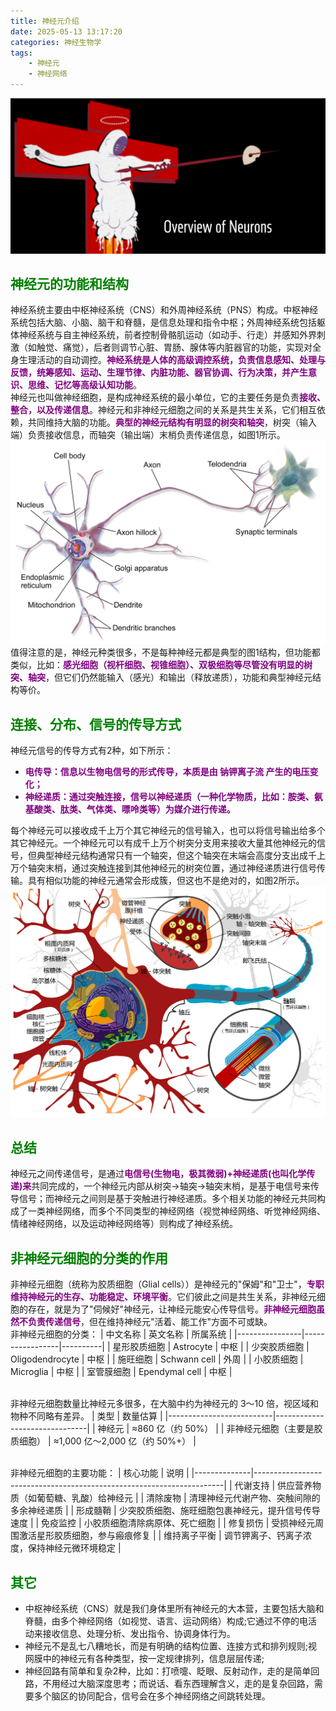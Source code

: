 ```yaml
---
title: 神经元介绍
date: 2025-05-13 13:17:20
categories: 神经生物学
tags: 
    - 神经元
    - 神经网络
---
```

 ![](https://github.com/gaoxianglong/blog/blob/master/imgs/%E6%88%AA%E5%B1%8F2025-05-19%2014.22.11.png?raw=true)
## <span style="color:green">神经元的功能和结构</span>
神经系统主要由中枢神经系统（CNS）和外周神经系统（PNS）构成。中枢神经系统包括大脑、小脑、脑干和脊髓，是信息处理和指令中枢；外周神经系统包括躯体神经系统与自主神经系统，前者控制骨骼肌运动（如动手、行走）并感知外界刺激（如触觉、痛觉），后者则调节心脏、胃肠、腺体等内脏器官的功能，实现对全身生理活动的自动调控。<span style="color:purple">**神经系统是人体的高级调控系统，负责信息感知、处理与反馈，统筹感知、运动、生理节律、内脏功能、器官协调、行为决策，并产生意识、思维、记忆等高级认知功能**</span>。 <br >
神经元也叫做神经细胞，是构成神经系统的最小单位，它的主要任务是负责<span style="color:purple">**接收、整合，以及传递信息**</span>。神经元和非神经元细胞之间的关系是共生关系，它们相互依赖，共同维持大脑的功能。<span style="color:purple">**典型的神经元结构有明显的树突和轴突**</span>，树突（输入端）负责接收信息，而轴突（输出端）末梢负责传递信息，如图1所示。
![图1-典型的神经元结构](https://github.com/gaoxianglong/blog/blob/master/imgs/Neuron.png?raw=true)
值得注意的是，神经元种类很多，不是每种神经元都是典型的图1结构，但功能都类似，比如：<span style="color:purple">**感光细胞（视杆细胞、视锥细胞）、双极细胞等尽管没有明显的树突、轴突**</span>，但它们仍然能输入（感光）和输出（释放递质），功能和典型神经元结构等价。
## <span style="color:green">连接、分布、信号的传导方式</span>
神经元信号的传导方式有2种，如下所示：
- <span style="color:purple">**电传导：信息以生物电信号的形式传导，本质是由 钠钾离子流 产生的电压变化；**</span>
- <span style="color:purple">**神经递质：通过突触连接，信号以神经递质（一种化学物质，比如：胺类、氨基酸类、肽类、气体类、嘌呤类等）为媒介进行传递。**</span>

每个神经元可以接收成千上万个其它神经元的信号输入，也可以将信号输出给多个其它神经元。一个神经元可以有成千上万个树突分支用来接收大量其他神经元的信号，但典型神经元结构通常只有一个轴突，但这个轴突在末端会高度分支出成千上万个轴突末梢，通过突触连接到其他神经元的树突位置，通过神经递质进行信号传输。具有相似功能的神经元通常会形成簇，但这也不是绝对的，如图2所示。
![图2-神经元信号传导方式](https://github.com/gaoxianglong/blog/blob/master/imgs/%E6%88%AA%E5%B1%8F2025-05-13%2013.52.06.png?raw=true)
## <span style="color:green">总结</span>
神经元之间传递信号，是通过<span style="color:purple">**电信号(生物电，极其微弱)+神经递质(也叫化学传递)来**</span>共同完成的，一个神经元内部从树突->轴突->轴突末梢，是基于电信号来传导信号；而神经元之间则是基于突触进行神经递质。多个相关功能的神经元共同构成了一类神经网络，而多个不同类型的神经网络（视觉神经网络、听觉神经网络、情绪神经网络，以及运动神经网络等）则构成了神经系统。
## <span style="color:green">非神经元细胞的分类的作用</span>
非神经元细胞（统称为胶质细胞（Glial cells））是神经元的"保姆"和"卫士"，<span style="color:purple">**专职维持神经元的生存、功能稳定、环境平衡**</span>。它们彼此之间是共生关系，非神经元细胞的存在，就是为了"伺候好"神经元，让神经元能安心传导信号。<span style="color:purple">**非神经元细胞虽然不负责传递信号**</span>，但在维持神经元"活着、能工作"方面不可或缺。<br>
非神经元细胞的分类：
| 中文名称       | 英文名称        | 所属系统 |
|----------------|-----------------|----------|
| 星形胶质细胞   | Astrocyte       | 中枢     |
| 少突胶质细胞   | Oligodendrocyte | 中枢     |
| 施旺细胞       | Schwann cell    | 外周     |
| 小胶质细胞     | Microglia       | 中枢     |
| 室管膜细胞     | Ependymal cell  | 中枢     |

<br>非神经元细胞数量比神经元多很多，在大脑中约为神经元的 3～10 倍，视区域和物种不同略有差异。
| 类型                     | 数量估算                       |
|--------------------------|-------------------------------|
| 神经元                   | ≈860 亿（约 50%）             |
| 非神经元细胞（主要是胶质细胞） | ≈1,000 亿～2,000 亿（约 50%+） |

<br>非神经元细胞的主要功能：
| 核心功能         | 说明                                                                 |
|--------------|----------------------------------------------------------------------|
| 代谢支持     | 供应营养物质（如葡萄糖、乳酸）给神经元                              |
| 清除废物     | 清理神经元代谢产物、突触间隙的多余神经递质                          |
| 形成髓鞘     | 少突胶质细胞、施旺细胞包裹神经元，提升信号传导速度                  |
| 免疫监控     | 小胶质细胞清除病原体、死亡细胞                                      |
| 修复损伤     | 受损神经元周围激活星形胶质细胞，参与瘢痕修复                        |
| 维持离子平衡 | 调节钾离子、钙离子浓度，保持神经元微环境稳定                      |


## <span style="color:green">其它</span>
- 中枢神经系统（CNS）就是我们身体里所有神经元的大本营，主要包括大脑和脊髓，由多个神经网络（如视觉、语言、运动网络）构成;它通过不停的电活动来接收信息、处理分析、发出指令、协调身体行为。
- 神经元不是乱七八糟地长，而是有明确的结构位置、连接方式和排列规则;视网膜中的神经元有各种类型，按一定规律排列，信息层层传递;
- 神经回路有简单和复杂2种，比如：打喷嚏、眨眼、反射动作，走的是简单回路，不用经过大脑深度思考；而说话、看东西理解含义，走的是复杂回路，需要多个脑区的协同配合，信号会在多个神经网络之间跳转处理。

